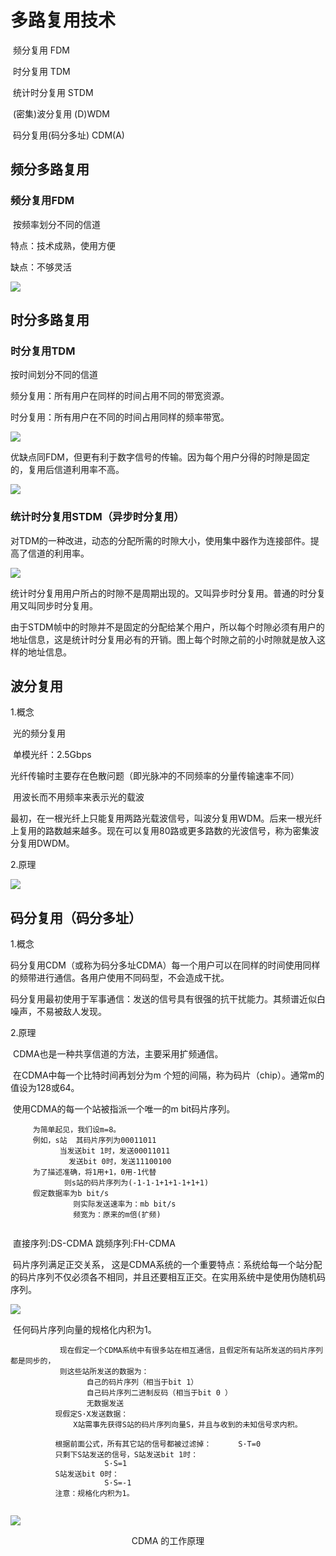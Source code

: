 # 多路复用技术

​         频分复用             FDM

​         时分复用             TDM

​         统计时分复用     STDM

​         (密集)波分复用  (D)WDM

​         码分复用(码分多址) CDM(A)



## 频分多路复用

### 频分复用FDM

​         按频率划分不同的信道

特点：技术成熟，使用方便

缺点：不够灵活

![](https://cdn.jsdelivr.net/gh/ZanderZhao/img20/file/20191104163140.png)

## 时分多路复用

### 时分复用TDM

   按时间划分不同的信道

频分复用：所有用户在同样的时间占用不同的带宽资源。

时分复用：所有用户在不同的时间占用同样的频率带宽。

![](https://cdn.jsdelivr.net/gh/ZanderZhao/img20/file/20191104163229.png)





优缺点同FDM，但更有利于数字信号的传输。因为每个用户分得的时隙是固定的，复用后信道利用率不高。



![](https://cdn.jsdelivr.net/gh/ZanderZhao/img20/file/20191104163352.png)





### 统计时分复用STDM（异步时分复用）

​           对TDM的一种改进，动态的分配所需的时隙大小，使用集中器作为连接部件。提高了信道的利用率。



![](https://cdn.jsdelivr.net/gh/ZanderZhao/img20/file/20191104163423.png)



统计时分复用用户所占的时隙不是周期出现的。又叫异步时分复用。普通的时分复用又叫同步时分复用。            

由于STDM帧中的时隙并不是固定的分配给某个用户，所以每个时隙必须有用户的地址信息，这是统计时分复用必有的开销。图上每个时隙之前的小时隙就是放入这样的地址信息。





## 波分复用

1.概念 

​        光的频分复用         

​        单模光纤：2.5Gbps 

​        光纤传输时主要存在色散问题（即光脉冲的不同频率的分量传输速率不同）

​        用波长而不用频率来表示光的载波

​       最初，在一根光纤上只能复用两路光载波信号，叫波分复用WDM。后来一根光纤上复用的路数越来越多。现在可以复用80路或更多路数的光波信号，称为密集波分复用DWDM。



2.原理

![](https://cdn.jsdelivr.net/gh/ZanderZhao/img20/file/20191104164303.png)





## 码分复用（码分多址）

1.概念

​           码分复用CDM（或称为码分多址CDMA）每一个用户可以在同样的时间使用同样的频带进行通信。各用户使用不同码型，不会造成干扰。

​           码分复用最初使用于军事通信：发送的信号具有很强的抗干扰能力。其频谱近似白噪声，不易被敌人发现。



2.原理

​           CDMA也是一种共享信道的方法，主要采用扩频通信。

​          在CDMA中每一个比特时间再划分为m 个短的间隔，称为码片（chip）。通常m的值设为128或64。

​          使用CDMA的每一个站被指派一个唯一的m bit码片序列。



```
     为简单起见，我们设m=8。
     例如，s站  其码片序列为00011011
           当发送bit 1时，发送00011011
             发送bit 0时，发送11100100
     为了描述准确，将1用+1，0用-1代替
            则s站的码片序列为(-1-1-1+1+1-1+1+1)
     假定数据率为b bit/s
              则实际发送速率为：mb bit/s
              频宽为：原来的m倍(扩频)


```

​     直接序列:DS-CDMA  跳频序列:FH-CDMA



​           码片序列满足正交关系， 这是CDMA系统的一个重要特点：系统给每一个站分配的码片序列不仅必须各不相同，并且还要相互正交。在实用系统中是使用伪随机码序列。

![](https://cdn.jsdelivr.net/gh/ZanderZhao/img20/file/20191104173014.png)

​           任何码片序列向量的规格化内积为1。          



```
           现在假定一个CDMA系统中有很多站在相互通信，且假定所有站所发送的码片序列都是同步的，
           则这些站所发送的数据为：
                 自己的码片序列（相当于bit 1）
                 自己码片序列二进制反码（相当于bit 0 ）
                 无数据发送
          现假定S·X发送数据：
              X站需事先获得S站的码片序列向量S，并且与收到的未知信号求内积。
       
          根据前面公式，所有其它站的信号都被过滤掉：      S·T=0
          只剩下S站发送的信号，S站发送bit 1时：
                     S·S=1
          S站发送bit 0时：
                     S·S=-1
          注意：规格化内积为1。


```



![](https://cdn.jsdelivr.net/gh/ZanderZhao/img20/file/20191104173432.png)



<center>CDMA 的工作原理</center>

